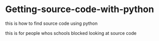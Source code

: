 # Getting-source-code-with-python
this is how to find source code using python


this is for people whos schools blocked looking at source code
